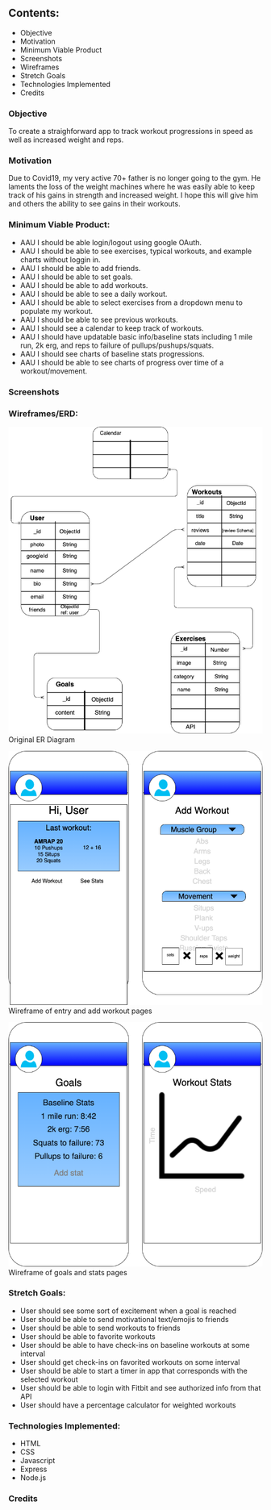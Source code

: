 ## Contents:
* Objective
* Motivation
* Minimum Viable Product
* Screenshots
* Wireframes
* Stretch Goals
* Technologies Implemented
* Credits


### Objective
To create a straighforward app to track workout progressions in speed as well as increased weight and reps.

### Motivation
Due to Covid19, my very active 70+ father is no longer going to the gym. He laments the loss of the weight machines where he was easily able to keep track of his gains in strength and increased weight. I hope this will give him and others the ability to see gains in their workouts.

### Minimum Viable Product:
* AAU I should be able login/logout using google OAuth.
* AAU I should be able to see exercises, typical workouts, and example charts without loggin in.
* AAU I should be able to add friends.
* AAU I should be able to set goals.
* AAU I should be able to add workouts.
* AAU I should be able to see a daily workout.
* AAU I should be able to select exercises from a dropdown menu to populate my workout.
* AAU I should be able to see previous workouts.
* AAU I should see a calendar to keep track of workouts.
* AAU I should have updatable basic info/baseline stats including 1 mile run, 2k erg, and reps to failure of pullups/pushups/squats.
* AAU I should see charts of baseline stats progressions.
* AAU I should be able to see charts of progress over time of a workout/movement.


### Screenshots


### Wireframes/ERD:
![ERD](./public/resources/ERD-2.png)
Original ER Diagram

![WireFrame](./public/resources/Wireframe2-Entry-Add-Workout.png)
Wireframe of entry and add workout pages

![WireFrame](./public/resources/Wireframe2-Todays-Workout-Stats.png)
Wireframe of goals and stats pages


### Stretch Goals:
* User should see some sort of excitement when a goal is reached
* User should be able to send motivational text/emojis to friends
* User should be able to send workouts to friends
* User should be able to favorite workouts
* User should be able to have check-ins on baseline workouts at some interval
* User should get check-ins on favorited workouts on some interval
* User should be able to start a timer in app that corresponds with the selected workout
* User should be able to login with Fitbit and see authorized info from that API
* User should have a percentage calculator for weighted workouts

### Technologies Implemented:
* HTML
* CSS
* Javascript
* Express
* Node.js

### Credits
